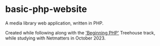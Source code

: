 # basic-php-website

A media library web application, written in PHP. 

Created while following along with the ['Beginning PHP'](https://teamtreehouse.com/tracks/beginning-php) Treehouse track, while studying with Netmatters in October 2023.   

